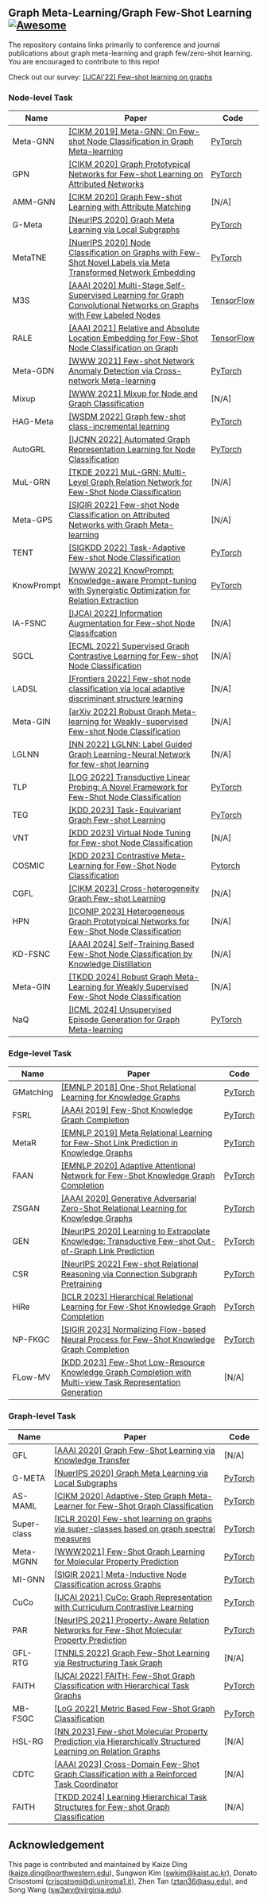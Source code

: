 ## Graph Meta-Learning/Graph Few-Shot Learning [![Awesome](https://cdn.rawgit.com/sindresorhus/awesome/d7305f38d29fed78fa85652e3a63e154dd8e8829/media/badge.svg)](https://github.com/sindresorhus/awesome)
The repository contains links primarily to conference and journal publications about graph meta-learning and graph few/zero-shot learning. You are encouraged to contribute to this repo!

Check out our survey: [[IJCAI'22] Few-shot learning on graphs](https://arxiv.org/pdf/2203.09308.pdf)

### Node-level Task
|Name|Paper|Code
|---|---|---|
|Meta-GNN|[[CIKM 2019] Meta-GNN: On Few-shot Node Classification in Graph Meta-learning](https://arxiv.org/pdf/1905.09718.pdf)|[PyTorch](https://github.com/ChengtaiCao/Meta-GNN)
|GPN|[[CIKM 2020] Graph Prototypical Networks for Few-shot Learning on Attributed Networks](https://arxiv.org/pdf/2006.12739.pdf)|[PyTorch](https://github.com/kaize0409/GPN_Graph-Few-shot)
|AMM-GNN|[[CIKM 2020] Graph Few-shot Learning with Attribute Matching](http://www.public.asu.edu/~kding9/pdf/CIKM2020_AMM.pdf)|[N/A]
|G-Meta|[[NeurIPS 2020] Graph Meta Learning via Local Subgraphs](https://arxiv.org/pdf/2006.07889.pdf)|[PyTorch](https://github.com/mims-harvard/G-Meta)
|MetaTNE|[[NuerIPS 2020] Node Classification on Graphs with Few-Shot Novel Labels via Meta Transformed Network Embedding](https://arxiv.org/pdf/2007.02914.pdf)|[PyTorch](https://github.com/llan-ml/MetaTNE)
|M3S|[[AAAI 2020] Multi-Stage Self-Supervised Learning for Graph Convolutional Networks on Graphs with Few Labeled Nodes](https://arxiv.org/pdf/1902.11038.pdf)|[TensorFlow](https://github.com/Junseok0207/M3S_Pytorch)
|RALE|[[AAAI 2021] Relative and Absolute Location Embedding for Few-Shot Node Classification on Graph](https://fangyuan1st.github.io/paper/AAAI21_RALE.pdf)|[TensorFlow](https://github.com/shuaiOKshuai/RALE)
|Meta-GDN|[[WWW 2021] Few-shot Network Anomaly Detection via Cross-network Meta-learning](https://dl.acm.org/doi/pdf/10.1145/3442381.3449922?casa_token=wAEWlJ-gzFoAAAAA:xy36Lut5RVBQhdraG2lfBauW6K-j-TTGfCqc622wdNZ2J1FhaHk3zJ2ezWhy1D3uPy1WXY7gd2Uy)|[PyTorch](https://github.com/kaize0409/Meta-GDN_AnomalyDetection)
|Mixup|[[WWW 2021] Mixup for Node and Graph Classification](https://dl.acm.org/doi/pdf/10.1145/3442381.3449796)|[N/A]
|HAG-Meta|[[WSDM 2022] Graph few-shot class-incremental learning](https://dl.acm.org/doi/abs/10.1145/3488560.3498455)|[PyTorch](https://github.com/Zhen-Tan-dmml/GFCIL)
|AutoGRL|[[IJCNN 2022] Automated Graph Representation Learning for Node Classification](https://ieeexplore.ieee.org/stamp/stamp.jsp?tp=&arnumber=9533811)|[PyTorch](https://github.com/JunweiSUN/AutoGRL)
|MuL-GRN|[[TKDE 2022] MuL-GRN: Multi-Level Graph Relation Network for Few-Shot Node Classification](https://ieeexplore.ieee.org/stamp/stamp.jsp?tp=&arnumber=9779997)|[N/A]
|Meta-GPS|[[SIGIR 2022] Few-shot Node Classification on Attributed Networks with Graph Meta-learning](https://dl.acm.org/doi/pdf/10.1145/3477495.3531978)|[N/A]
|TENT|[[SIGKDD 2022] Task-Adaptive Few-shot Node Classification](https://arxiv.org/pdf/2206.11972.pdf)|[PyTorch](https://github.com/SongW-SW/TENT)
|KnowPrompt|[[WWW 2022] KnowPrompt: Knowledge-aware Prompt-tuning with Synergistic Optimization for Relation Extraction](https://dl.acm.org/doi/pdf/10.1145/3485447.3511998)|[PyTorch](https://github.com/zjunlp/KnowPrompt)
|IA-FSNC|[[IJCAI 2022] Information Augmentation for Few-shot Node Classifcation](https://www.ijcai.org/proceedings/2022/0500.pdf)|[N/A]
|SGCL|[[ECML 2022] Supervised Graph Contrastive Learning for Few-shot Node Classification](https://arxiv.org/pdf/2203.15936.pdf)|[N/A]
|LADSL|[[Frontiers 2022] Few-shot node classification via local adaptive discriminant structure learning](https://link.springer.com/article/10.1007/s11704-022-1259-6)|[N/A]
|Meta-GIN|[[arXiv 2022] Robust Graph Meta-learning for Weakly-supervised Few-shot Node Classification](https://arxiv.org/pdf/2106.06873.pdf)|[N/A]
|LGLNN|[[NN 2022] LGLNN: Label Guided Graph Learning-Neural Network for few-shot learning](https://www.sciencedirect.com/science/article/pii/S0893608022003033?casa_token=mm5SdWStMbcAAAAA:Z6-LQAvuwIWHtd5LtkxZqTgEbnfwMkrKnIf3-i4q5LxM4M-AXO-6h7wsHleDZFA7NfmHyoU7)|[N/A]
|TLP|[[LOG 2022] Transductive Linear Probing: A Novel Framework for Few-Shot Node Classification](https://openreview.net/pdf?id=dK8vOIBENa3)|[PyTorch](https://github.com/Zhen-Tan-dmml/TLP-FSNC)
|TEG|[[KDD 2023] Task-Equivariant Graph Few-shot Learning](https://arxiv.org/abs/2305.18758)|[PyTorch](https://github.com/sung-won-kim/TEG)
|VNT|[[KDD 2023] Virtual Node Tuning for Few-shot Node Classification](https://arxiv.org/abs/2306.06063)|[N/A]
|COSMIC|[[KDD 2023] Contrastive Meta-Learning for Few-Shot Node Classification](https://arxiv.org/abs/2306.15154)|[Pytorch](https://github.com/SongW-SW/COSMIC)
|CGFL|[[CIKM 2023] Cross-heterogeneity Graph Few-shot Learning](https://dl.acm.org/doi/pdf/10.1145/3583780.3614830)|[N/A]
|HPN|[[ICONIP 2023] Heterogeneous Graph Prototypical Networks for Few-Shot Node Classification](https://link.springer.com/chapter/10.1007/978-981-99-8132-8_41)|[N/A]
|KD-FSNC|[[AAAI 2024] Self-Training Based Few-Shot Node Classification by Knowledge Distillation](https://ojs.aaai.org/index.php/AAAI/article/view/29530)|[N/A]
|Meta-GIN|[[TKDD 2024] Robust Graph Meta-Learning for Weakly Supervised Few-Shot Node Classification](https://dl.acm.org/doi/pdf/10.1145/3630260)|[N/A]
|NaQ|[[ICML 2024] Unsupervised Episode Generation for Graph Meta-learning](https://arxiv.org/abs/2306.15217)|[PyTorch](https://github.com/JhngJng/NaQ-PyTorch)

### Edge-level Task
|Name|Paper|Code
|---|---|---|
|GMatching|[[EMNLP 2018] One-Shot Relational Learning for Knowledge Graphs](https://arxiv.org/pdf/1808.09040.pdf)|[PyTorch](https://github.com/xwhan/One-shot-Relational-Learning)
|FSRL|[[AAAI 2019] Few-Shot Knowledge Graph Completion](http://www.meng-jiang.com/pubs/fsrl-aaai20/fsrl-aaai20-paper.pdf)|[PyTorch](https://github.com/chuxuzhang/AAAI2020_FSRL)
|MetaR|[[EMNLP 2019] Meta Relational Learning for Few-Shot Link Prediction in Knowledge Graphs](https://aclanthology.org/D19-1431.pdf)|[PyTorch](https://github.com/AnselCmy/MetaR)
|FAAN|[[EMNLP 2020] Adaptive Attentional Network for Few-Shot Knowledge Graph Completion](https://arxiv.org/pdf/2010.09638.pdf)|[PyTorch](https://github.com/JiaweiSheng/FAAN)
|ZSGAN|[[AAAI 2020] Generative Adversarial Zero-Shot Relational Learning for Knowledge Graphs](https://arxiv.org/pdf/2001.02332.pdf)|[PyTorch](https://github.com/Panda0406/Zero-shot-knowledge-graph-relational-learning)
|GEN|[[NeurIPS 2020] Learning to Extrapolate Knowledge: Transductive Few-shot Out-of-Graph Link Prediction](https://arxiv.org/pdf/2006.06648.pdf)|[PyTorch](https://github.com/JinheonBaek/GEN)
|CSR|[[NeurIPS 2022] Few-shot Relational Reasoning via Connection Subgraph Pretraining](https://arxiv.org/pdf/2210.06722.pdf)|[PyTorch](https://github.com/snap-stanford/csr)
|HiRe|[[ICLR 2023] Hierarchical Relational Learning for Few-Shot Knowledge Graph Completion](https://openreview.net/pdf?id=zlwBI2gQL3K)|[PyTorch](https://github.com/alexhw15/HiRe)
|NP-FKGC|[[SIGIR 2023] Normalizing Flow-based Neural Process for Few-Shot Knowledge Graph Completion](https://arxiv.org/abs/2304.08183)|[PyTorch](https://github.com/RManLuo/NP-FKGC)
|FLow-MV|[[KDD 2023] Few-Shot Low-Resource Knowledge Graph Completion with Multi-view Task Representation Generation](https://dl.acm.org/doi/abs/10.1145/3580305.3599350)|[N/A]

### Graph-level Task
|Name|Paper|Code
|---|---|---|
|GFL|[[AAAI 2020] Graph Few-Shot Learning via Knowledge Transfer](http://www.meng-jiang.com/pubs/gfl-aaai20/gfl-aaai20-paper.pdf)|[N/A]
|G-META|[[NuerIPS 2020] Graph Meta Learning via Local Subgraphs](https://proceedings.neurips.cc/paper/2020/file/412604be30f701b1b1e3124c252065e6-Paper.pdf)|[PyTorch](https://github.com/mims-harvard/G-MetaL)
|AS-MAML|[[CIKM 2020] Adaptive-Step Graph Meta-Learner for Few-Shot Graph Classification](https://arxiv.org/pdf/2003.08246.pdf)|[PyTorch](https://github.com/NingMa-AI/AS-MAML)
|Super-class|[[ICLR 2020] Few-shot learning on graphs via super-classes based on graph spectral measures](https://arxiv.org/pdf/2002.12815.pdf)|[PyTorch](https://github.com/chauhanjatin10/GraphsFewShot)
|Meta-MGNN|[[WWW2021] Few-Shot Graph Learning for Molecular Property Prediction](https://dl.acm.org/doi/pdf/10.1145/3442381.3450112?casa_token=_7Jgn7QEFNQAAAAA:2R4orCHFYE8qdIhDeligmCMrMOa1jVyo6Gj8NGZlGhcQ0kGdrTDvhWeHy5rU7hO_Y0B-DEUO-l7s)|[PyTorch](https://github.com/zhichunguo/Meta-MGNN)
|MI-GNN|[[SIGIR 2021] Meta-Inductive Node Classification across Graphs](https://arxiv.org/pdf/2105.06725.pdf)|[PyTorch](https://github.com/WenZhihao666/MI-GNN)
|CuCo|[[IJCAI 2021] CuCo: Graph Representation with Curriculum Contrastive Learning](https://www.ijcai.org/proceedings/2021/0317.pdf)|[PyTorch](https://github.com/BUPT-GAMMA/CuCo)
|PAR|[[NeurIPS 2021] Property-Aware Relation Networks for Few-Shot Molecular Property Prediction](https://arxiv.org/pdf/2107.07994.pdf)|[PyTorch](https://github.com/tata1661/PAR-NeurIPS21)
|GFL-RTG|[[TNNLS 2022] Graph Few-Shot Learning via Restructuring Task Graph](https://ieeexplore.ieee.org/stamp/stamp.jsp?tp=&arnumber=9791434)|[N/A]
|FAITH|[[IJCAI 2022] FAITH: Few-Shot Graph Classification with Hierarchical Task Graphs](https://arxiv.org/pdf/2205.02435.pdf)|[PyTorch](https://github.com/SongW-SW/FAITH)
|MB-FSGC|[[LoG 2022] Metric Based Few-Shot Graph Classification](https://arxiv.org/abs/2206.03695)|[PyTorch](https://github.com/crisostomi/metric-few-shot-graph)
|HSL-RG|[[NN 2023] Few-shot Molecular Property Prediction via Hierarchically Structured Learning on Relation Graphs](https://juweipku.github.io/files/NN_HSL-RG.pdf)|[N/A]  
|CDTC|[[AAAI 2023] Cross-Domain Few-Shot Graph Classification with a Reinforced Task Coordinator](https://www.researchgate.net/publication/371924042_Cross-Domain_Few-Shot_Graph_Classification_with_a_Reinforced_Task_Coordinator)|[N/A]
|FAITH|[[TKDD 2024] Learning Hierarchical Task Structures for Few-shot Graph Classification](https://dl.acm.org/doi/pdf/10.1145/3635473)|[N/A]

## Acknowledgement
This page is contributed and maintained by Kaize Ding (kaize.ding@northwestern.edu), Sungwon Kim (swkim@kaist.ac.kr), Donato Crisostomi (crisostomi@di.uniroma1.it), Zhen Tan (ztan36@asu.edu), and Song Wang (sw3wv@virginia.edu).
